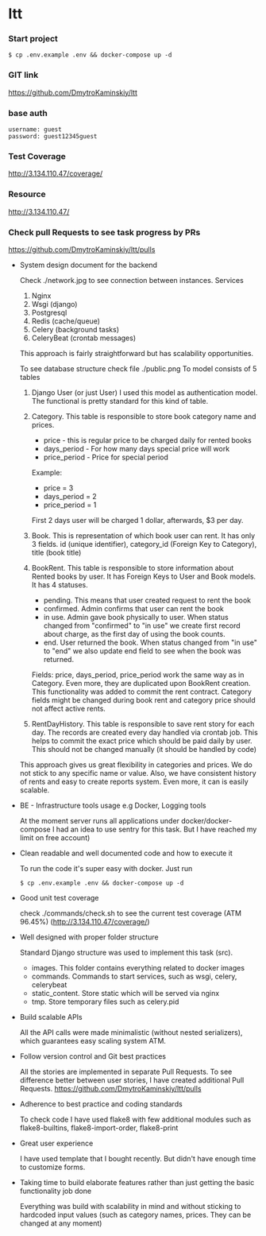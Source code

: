 # ltt

### Start project
```
$ cp .env.example .env && docker-compose up -d
```

### GIT link
https://github.com/DmytroKaminskiy/ltt

### base auth
```
username: guest
password: guest12345guest
```

### Test Coverage
http://3.134.110.47/coverage/

### Resource
http://3.134.110.47/

### Check pull Requests to see task progress by PRs
https://github.com/DmytroKaminskiy/ltt/pulls


- System design document for the backend
 
  Check ./network.jpg to see connection between instances.
  Services
    1. Nginx
    2. Wsgi (django)
    3. Postgresql
    4. Redis (cache/queue)
    5. Celery (background tasks)
    6. CeleryBeat (crontab messages)  
    
  This approach is fairly straightforward but has scalability opportunities.
  
  To see database structure check file ./public.png
  To model consists of 5 tables
  1. Django User (or just User)
     I used this model as authentication model. The functional is pretty standard for this kind of table.
  2. Category. This table is responsible to store book category name and prices.
      - price - this is regular price to be charged daily for rented books
      - days_period - For how many days special price will work
      - price_period - Price for special period
 
     Example:
        - price = 3
        - days_period = 2
        - price_period = 1
         
        First 2 days user will be charged 1 dollar, afterwards, $3 per day.
  3. Book. This is representation of which book user can rent. It has only 3 fields. id (unique identifier), category_id (Foreign Key to Category), title (book title)
  4. BookRent. This table is responsible to store information about Rented books by user.
     It has Foreign Keys to User and Book models.
     It has 4 statuses.
        - pending. This means that user created request to rent the book
        - confirmed. Admin confirms that user can rent the book
        - in use. Admin gave book physically to user. When status changed from "confirmed" to "in use" we create first record about charge, as the first day of using the book counts.
        - end. User returned the book. When status changed from "in use" to "end" we also update end field to see when the book was returned.
     
     Fields: price, days_period, price_period work the same way as in Category. Even more, they are duplicated upon BookRent creation.
     This functionality was added to commit the rent contract. Category fields might be changed during book rent and category price should not affect active rents.
  5. RentDayHistory. This table is responsible to save rent story for each day. The records are created every day handled via crontab job.
     This helps to commit the exact price which should be paid daily by user. This should not be changed manually (it should be handled by code)

  This approach gives us great flexibility in categories and prices. We do not stick to any specific name or value.
  Also, we have consistent history of rents and easy to create reports system. Even more, it can is easily scalable.

- BE - Infrastructure tools usage e.g Docker, Logging tools

  At the moment server runs all applications under docker/docker-compose
  I had an idea to use sentry for this task. But I have reached my limit on free account)

- Clean readable and well documented code and how to execute it

  To run the code it's super easy with docker. Just run
  
  `$ cp .env.example .env && docker-compose up -d`

- Good unit test coverage
  
  check ./commands/check.sh to see the current test coverage (ATM 96.45%) (http://3.134.110.47/coverage/)

- Well designed with proper folder structure
  
  Standard Django structure was used to implement this task (src).
     - images. This folder contains everything related to docker images
     - commands. Commands to start services, such as wsgi, celery, celerybeat
     - static_content. Store static which will be served via nginx
     - tmp. Store temporary files such as celery.pid

- Build scalable APIs

  All the API calls were made minimalistic (without nested serializers), which guarantees easy scaling system ATM.

- Follow version control and Git best practices

  All the stories are implemented in separate Pull Requests. To see difference better between user stories, I have created additional Pull Requests.
  https://github.com/DmytroKaminskiy/ltt/pulls

- Adherence to best practice and coding standards 

  To check code I have used flake8 with few additional modules such as flake8-builtins, flake8-import-order, flake8-print

- Great user experience

  I have used template that I bought recently. But didn't have enough time to customize forms.

- Taking time to build elaborate features rather than just getting the basic functionality job done

  Everything was build with scalability in mind and without sticking to hardcoded input values (such as category names, prices. They can be changed at any moment)
